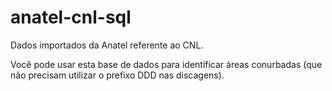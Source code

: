 # anatel-cnl-sql

Dados importados da Anatel referente ao CNL. 

Você pode usar esta base de dados para identificar áreas conurbadas (que não precisam utilizar o prefixo DDD nas discagens).


